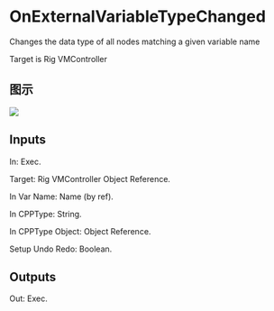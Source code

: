 # OnExternalVariableTypeChanged

Changes the data type of all nodes matching a given variable name

Target is Rig VMController

## 图示

![]($-20221218-20425509.png)

## Inputs

In: Exec.

Target: Rig VMController Object Reference.

In Var Name: Name (by ref).

In CPPType: String.

In CPPType Object: Object Reference.

Setup Undo Redo: Boolean.  

## Outputs

Out: Exec.

